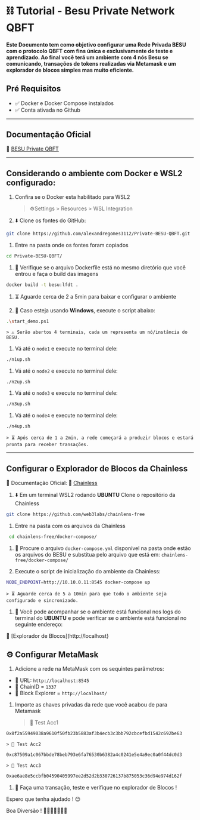# ⛓️ Tutorial  - Besu Private Network QBFT 

#### Este Documento tem como objetivo configurar uma Rede Privada BESU com o protocolo QBFT com fins única e exclusivamente de teste e aprendizado. Ao final você terá um ambiente com 4 nós Besu se comunicando, transações de tokens realizadas via Metamask e um explorador de blocos simples mas muito eficiente.

## Pré Requisitos
- ✅ Docker e Docker Compose instalados
- ✅ Conta ativada no Github

---

## Documentação Oficial
🔗 [BESU Private QBFT](https://besu.hyperledger.org/private-networks/tutorials/qbft)

---

## Considerando o ambiente com Docker e WSL2 configurado:

1. Confira se o Docker esta habilitado para WSL2
    > ⚙️Settings > Resources > WSL Integration

1. ⬇️ Clone os fontes do GitHub:

```sh
git clone https://github.com/alexandregomes3112/Private-BESU-QBFT.git
```

1. Entre na pasta onde os fontes foram copiados

```sh
cd Private-BESU-QBFT/
``` 
1. 🔎 Verifique se o arquivo Dockerfile está no mesmo diretório que você entrou e faça o build das imagens

```sh 
docker build -t besu:lfdt .
```
1. ⏳ Aguarde cerca de 2 a 5min para baixar e configurar o ambiente

1. 💩 Caso esteja usando **Windows**, execute o script abaixo:

```sh
.\start_demo.ps1
```
    > ⚠️ Serão abertos 4 terminais, cada um representa um nó/instância do BESU.

1. Vá até o `node1` e execute no terminal dele:

```sh
./n1up.sh
```

1. Vá até o `node2` e execute no terminal dele:

```sh
./n2up.sh
```

1. Vá até o `node3` e execute no terminal dele:

```sh
./n3up.sh
```
1. Vá até o `node4` e execute no terminal dele:

```sh
./n4up.sh
```

    > ⏳ Após cerca de 1 a 2min, a rede começará a produzir blocos e estará pronta para receber transações.

--- 

## Configurar o Explorador de Blocos da Chainless

📖 Documentação Oficial:
🔗 [Chainless](https://besu.hyperledger.org/private-networks/how-to/monitor/chainlens)


1. ⬇️ Em um terminal WSL2 rodando **UBUNTU** Clone o repositório da Chainless

```sh
git clone https://github.com/web3labs/chainlens-free
```

1. Entre na pasta com os arquivos da Chainless

```sh
 cd chainlens-free/docker-compose/
```

1. 🔎 Procure o arquivo `docker-compose.yml` disponível na pasta onde estão os arquivos do BESU e substitua pelo arquivo que está em: `chainlens-free/docker-compose/`

1. Execute o script de inicialização do ambiente da Chainless:
```sh
NODE_ENDPOINT=http://10.10.0.11:8545 docker-compose up
```

    > ⏳ Aguarde cerca de 5 a 10min para que todo o ambiente seja configurado e sincronizado.

1. 👀 Você pode acompanhar se o ambiente está funcional nos logs do terminal do **UBUNTU** e pode verificar se o ambiente está funcional no seguinte endereço:

🔗 [Explorador de Blocos](http://localhost}


## ⚙️ Configurar MetaMask

1. Adicione a rede na MetaMask com os sequintes parâmetros:

- 🔗 URL: `http://localhost:8545`
- 🛜 ChainID = `1337`
- 🔎 Block Explorer = `http://localhost/`

1. Importe as chaves privadas da rede que você acabou de para Metamask

    > 🔑 Test Acc1
```sh
0x8f2a55949038a9610f50fb23b5883af3b4ecb3c3bb792cbcefbd1542c692be63
```

    > 🔑 Test Acc2
```sh 
0xc87509a1c067bbde78beb793e6fa76530b6382a4c0241e5e4a9ec0a0f44dc0d3
```

    > 🔑 Test Acc3
```sh 
0xae6ae8e5ccbfb04590405997ee2d52d2b330726137b875053c36d94e974d162f
```

1. 💱 Faça uma transação, teste e verifique no explorador de Blocos !


Espero que tenha ajudado ! 😊

Boa Diversão ! 
🛝🎡🎢🚀🎆🥳🎉


